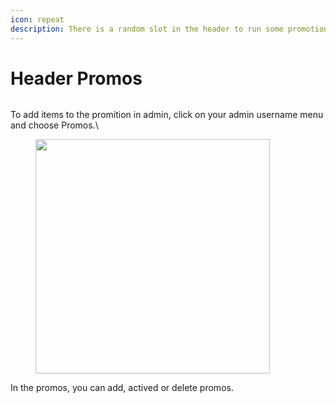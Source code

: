 ```yaml
---
icon: repeat
description: There is a random slot in the header to run some promotions.
---
```


# Header Promos

<figure><img src=".gitbook/assets/Screenshot 2024-12-09 at 3.22.19 AM.png" alt=""><figcaption></figcaption></figure>

To add items to the promition in admin, click on your admin username menu and choose Promos.\


<div align="left"><figure><img src=".gitbook/assets/Screenshot 2024-12-09 at 3.21.49 AM.png" alt="" width="375"><figcaption></figcaption></figure></div>

In the promos, you can add, actived or delete promos.

<figure><img src=".gitbook/assets/Screenshot 2024-12-09 at 3.26.13 AM.png" alt=""><figcaption></figcaption></figure>
